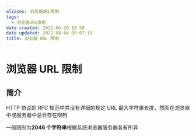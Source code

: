 ```yaml
---
aliases: 浏览器URL限制
tags:
  - 浏览器URL限制
date created: 2022-06-20 19:58
date updated: 2022-08-04 09:07:18
title: 浏览器 URL 限制
---
```


# 浏览器 URL 限制

## 简介

HTTP 协议的 RFC 规范中并没有详细的规定 URL 最大字符串长度，然而在浏览器中或服务器中总会存在限制

一般限制为**2046 个字符串**根据系统浏览器服务器各有所异

